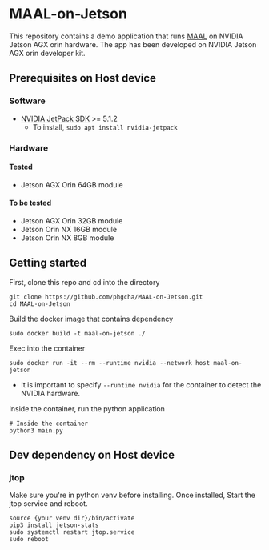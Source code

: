 # MAAL-on-Jetson

This repository contains a demo application that runs [MAAL](https://huggingface.co/maum-ai/Llama-3-MAAL-8B-Instruct-v0.1) on NVIDIA Jetson AGX orin hardware. The app has been developed on NVIDIA Jetson AGX orin developer kit.

## Prerequisites on Host device
### Software
 * [NVIDIA JetPack SDK](https://developer.nvidia.com/embedded/jetpack) >= 5.1.2
   * To install, `sudo apt install nvidia-jetpack`
### Hardware
#### Tested
 * Jetson AGX Orin 64GB module
#### To be tested
 * Jetson AGX Orin 32GB module
 * Jetson Orin NX 16GB module
 * Jetson Orin NX 8GB module


## Getting started
First, clone this repo and cd into the directory
```
git clone https://github.com/phgcha/MAAL-on-Jetson.git
cd MAAL-on-Jetson
```

Build the docker image that contains dependency
```
sudo docker build -t maal-on-jetson ./
```

Exec into the container
```
sudo docker run -it --rm --runtime nvidia --network host maal-on-jetson
```
 * It is important to specify `--runtime nvidia` for the container to detect the NVIDIA hardware.

Inside the container, run the python application
```
# Inside the container
python3 main.py
```


## Dev dependency on Host device
### jtop
Make sure you're in python venv before installing. Once installed, Start the jtop service and reboot.
```
source {your venv dir}/bin/activate
pip3 install jetson-stats
sudo systemctl restart jtop.service
sudo reboot
```


